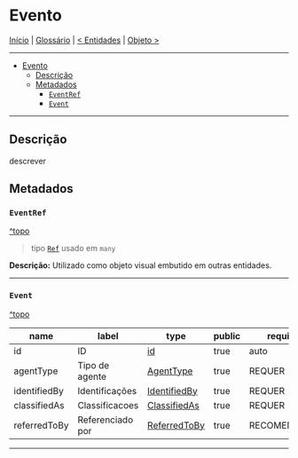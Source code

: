 # Evento

[Início](../../../README.md) | [Glossário](../../glossario.md) | [< Entidades](../entities.md) | [Objeto >](./objeto.md)

---

- [Evento](#evento)
  - [Descrição](#descrição)
  - [Metadados](#metadados)
    - [`EventRef`](#eventref)
    - [`Event`](#event)

---

## Descrição

descrever

## Metadados

### `EventRef`

[^topo](#evento)

> tipo [`Ref`](./../../metadados.md#ref) usado em `many`

**Descrição:** Utilizado como objeto visual embutido em outras entidades.

---

### `Event`

[^topo](#evento)

| name         | label            | type                                              | public | required     |
| ------------ | ---------------- | ------------------------------------------------- | ------ | ------------ |
| id           | ID               | [id](./../../metadados.md#id)                     | true   | auto         |
| agentType    | Tipo de agente   | [AgentType](./../../metadados.md#agenttype)       | true   | REQUER       |
| identifiedBy | Identificações   | [IdentifiedBy](./../../metadados.md#identifiedby) | true   | REQUER       |
| classifiedAs | Classificacoes   | [ClassifiedAs](./../../metadados.md#classifiedas) | true   | REQUER       |
| referredToBy | Referenciado por | [ReferredToBy](./../../metadados.md#referredtoby) | true   | RECOMENDÁVEL |

---
